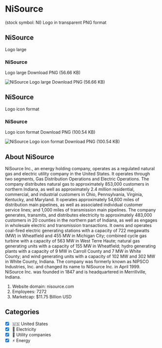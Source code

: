 # NiSource
 (stock symbol: NI) Logo in transparent PNG format

## NiSource
 Logo large

### NiSource
 Logo large Download PNG (56.66 KB)

![NiSource
 Logo large Download PNG (56.66 KB)](/img/orig/NI_BIG-80b3d2d6.png)

## NiSource
 Logo icon format

### NiSource
 Logo icon format Download PNG (100.54 KB)

![NiSource
 Logo icon format Download PNG (100.54 KB)](/img/orig/NI-660b673f.png)

## About NiSource


NiSource Inc., an energy holding company, operates as a regulated natural gas and electric utility company in the United States. It operates through two segments, Gas Distribution Operations and Electric Operations. The company distributes natural gas to approximately 853,000 customers in northern Indiana, as well as approximately 2.4 million residential, commercial, and industrial customers in Ohio, Pennsylvania, Virginia, Kentucky, and Maryland. It operates approximately 54,600 miles of distribution main pipelines, as well as associated individual customer service lines; and 1,000 miles of transmission main pipelines. The company generates, transmits, and distributes electricity to approximately 483,000 customers in 20 counties in the northern part of Indiana, as well as engages in wholesale electric and transmission transactions. It owns and operates coal-fired electric generating stations with a capacity of 722 megawatts (MW) in Wheatfield and 455 MW in Michigan City; combined cycle gas turbine with a capacity of 563 MW in West Terre Haute; natural gas generating units with a capacity of 155 MW in Wheatfield; hydro generating plants with a capacity of 9 MW in Carroll County and 7 MW in White County; and wind generating units with a capacity of 102 MW and 302 MW in White County, Indiana. The company was formerly known as NIPSCO Industries, Inc. and changed its name to NiSource Inc. in April 1999. NiSource Inc. was founded in 1847 and is headquartered in Merrillville, Indiana.

1. Website domain: nisource.com
2. Employees: 7272
3. Marketcap: $11.75 Billion USD


## Categories
- [x] 🇺🇸 United States
- [x] 🔋 Electricity
- [x] 🚰 Utility companies
- [x] ⚡ Energy
